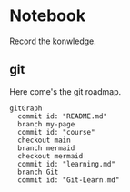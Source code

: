 # Notebook

Record the konwledge.

## git

Here come's the git roadmap.

```mermaid
gitGraph
  commit id: "README.md"
  branch my-page
  commit id: "course"
  checkout main
  branch mermaid
  checkout mermaid
  commit id: "learning.md"
  branch Git
  commit id: "Git-Learn.md"
```
